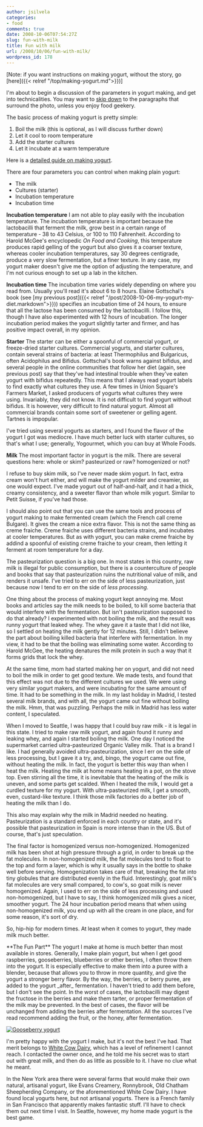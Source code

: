 ```yaml
---
author: jsilvela
categories:
- food
comments: true
date: 2008-10-06T07:54:27Z
slug: fun-with-milk
title: Fun with milk
url: /2008/10/06/fun-with-milk/
wordpress_id: 178
---
```


[Note: if you want instructions on making yogurt, without the story, go
[here]({{< relref "/top/making-yogurt.md">}})]

I'm about to begin a discussion of the parameters in yogurt making, and get into
technicalities. You may want to [skip down](#fun) to the paragraphs that
surround the photo, unless you enjoy food geekery.

The basic process of making yogurt is pretty simple:

1. Boil the milk (this is optional, as I will discuss further down)
1. Let it cool to room temperature
1. Add the starter cultures
1. Let it incubate at a warm temperature

Here is a [detailed guide on making yogurt](https://www.breakingtheviciouscycle.info/beginners_guide/yoghurt/yog_pict_guide.htm).

There are four parameters you can control when making plain yogurt:

* The milk
* Cultures (starter)
* Incubation temperature
* Incubation time

**Incubation temperature**
I am not able to play easily with the incubation temperature. The incubation
temperature is important because the lactobacilli that ferment the milk, grow
best in a certain range of temperature - 38 to 43 Celsius, or 100 to 110
Fahrenheit. According to Harold McGee's encyclopedic _On Food and Cooking_, this
temperature produces rapid gelling of the yogurt but also gives it a coarser
texture, whereas cooler incubation temperatures, say 30 degrees centigrade,
produce a very slow fermentation, but a finer texture.
In any case, my yogurt maker doesn't give me the option of adjusting the
temperature, and I'm not curious enough to set up a lab in the kitchen.

**Incubation time**
The incubation time varies widely depending on where you read from. Usually
you'll read it's about 6 to 8 hours. Elaine Gottschal's book (see
[my previous post]({{< relref "/post/2008-10-06-my-yogurt-my-diet.markdown">}}))
specifies an incubation time of 24 hours, to ensure that all the lactose has
been consumed by the lactobacilli. I follow this, though I have also
experimented with 12 hours of incubation. The longer incubation period makes the
yogurt slightly tarter and firmer, and has positive impact overall, in my
opinion.

**Starter**
The starter can be either a spoonful of commercial yogurt, or freeze-dried
starter cultures. Commercial yogurts, and starter cultures, contain several
strains of bacteria: at least Thermophilus and Bulgaricus, often Acidophilus and
Bifidus. Gottschal's book warns against bifidus, and several people in the
online communities that follow her diet (again, see previous post) say that
they've had intestinal trouble when they've eaten yogurt with bifidus
repeatedly.
This means that I always read yogurt labels to find exactly what cultures they
use. A few times in Union Square's Farmers Market, I asked producers of yogurts
what cultures they were using. Invariably, they did not know. It is not
difficult to find yogurt without bifidus. It is however, very difficult to find
natural yogurt. Almost all commercial brands contain some sort of sweetener or
gelling agent. Tartnes is impopular.

I've tried using several yogurts as starters, and I found the flavor of the
yogurt I got was mediocre. I have much better luck with starter cultures, so
that's what I use; generally, Yogourmet, which you can buy at Whole Foods.

**Milk**
The most important factor in yogurt is the milk. There are several questions
here: whole or skim? pasteurized or raw? homogenized or not?

I refuse to buy skim milk, so I've never made skim yogurt. In fact, extra cream
won't hurt either, and will make the yogurt milder and creamier, as one would
expect. I've made yogurt out of half-and-half, and it had a thick, creamy
consistency, and a sweeter flavor than whole milk yogurt. Similar to Petit
Suisse, if you've had those.

I should also point out that you can use the same tools and process of yogurt
making to make fermented cream (which the French call creme Bulgare). It gives
the cream a nice extra flavor. This is not the same thing as creme fraiche.
Creme fraiche uses different bacteria strains, and incubates at cooler
temperatures. But as with yogurt, you can make creme fraiche by addind a
spoonful of existing creme fraiche to your cream, then letting it ferment at
room temperature for a day.

The pasteurization question is a big one. In most states in this country, raw
milk is illegal for public consumption, but there is a counterculture of people
and books that say that pasteurization ruins the nutritional value of milk, and
renders it unsafe. I've tried to err on the side of less pasteurization, just
because now I tend to err on the side of _less processing_.

One thing about the process of making yogurt kept annoying me. Most books and
articles say the milk needs to be boiled, to kill some bacteria that would
interfere with the fermentation. But isn't pasteurization supposed to do that
already? I experimented with not boiling the milk, and the result was runny
yogurt that leaked whey. The whey gave it a taste that I did not like, so I
settled on heating the milk gently for 12 minutes. Still, I didn't believe the
part about boiling killed bacteria that interfere with fermentation. In my view,
it had to be that the boiling was eliminating some water. According to Harold
McGee, the heating denatures the milk protein in such a way that it forms grids
that lock the whey.

At the same time, mom had started making her on yogurt, and did not need to boil
the milk in order to get good texture. We made tests, and found that this effect
was not due to the different cultures we used. We were using very similar yogurt
makers, and were incubating for the same amount of time. It had to be something
in the milk. In my last holiday in Madrid, I tested several milk brands, and
with all, the yogurt came out fine without boiling the milk.
Hmm, that was puzzling. Perhaps the milk in Madrid has less water content, I
speculated.

When I moved to Seattle, I was happy that I could buy raw milk - it is legal in
this state. I tried to make raw milk yogurt, and again found it runny and
leaking whey, and again I started boiling the milk. One day I noticed the
supermarket carried ultra-pasteurized Organic Valley milk. That is a brand I
like. I had generally avoided ultra-pasteurization, since I err on the side of
less processing, but I gave it a try, and, bingo, the yogurt came out fine,
without heating the milk.
In fact, the yogurt is better this way than when I heat the milk. Heating the
milk at home means heating in a pot, on the stove top. Even stirring all the
time, it is inevitable that the heating of the milk is uneven, and some parts
get scalded. When I heated the milk, I would get a curdled texture for my
yogurt. With ultra-pasteurized milk, I get a smooth, even, custard-like texture.
I think those milk factories do a better job of heating the milk than I do.

This also may explain why the milk in Madrid needed no heating. Pasteurization
is a standard enforced in each country or state, and it's possible that
pasteurization in Spain is more intense than in the US. But of course, that's
just speculation.

The final factor is homogenized versus non-homogenized. Homogenized milk has
been shot at high pressure through a grid, in order to break up the fat
molecules. In non-homogenized milk, the fat molecules tend to float to the top
and form a layer, which is why it usually says in the bottle to shake well
before serving. Homogenization takes care of that, breaking the fat into tiny
globules that are distributed evenly in the fluid. Interestingly, goat milk's
fat molecules are very small compared, to cow's, so goat milk is never
homogenized.
Again, I used to err on the side of less processing and used non-homogenized,
but I have to say, I think homogenized milk gives a nicer, smoother yogurt. The
24 hour incubation period means that when using non-homogenized milk, you end up
with all the cream in one place, and for some reason, it's sort of dry.

So, hip-hip for modern times. At least when it comes to yogurt, they made milk
much better.

<div id="fun"></div>
**The Fun Part**
The yogurt I make at home is much better than most available in stores.
Generally, I make plain yogurt, but when I get good raspberries, gooseberries,
blueberries or other berries, I often throw them into the yogurt. It is
especially effective to make them into a puree with a blender, because that
allows you to throw in more quantity, and give the yogurt a stronger berry
flavor. By the way, the berries, or berry puree, are added to the yogurt _after_
fermentation. I haven't tried to add them before, but I don't see the point. In
the worst of cases, the lactobacilli may digest the fructose in the berries and
make them tarter, or proper fermentation of the milk may be prevented. In the
best of cases, the flavor will be unchanged from adding the berries after
fermentation. All the sources I've read recommend adding the fruit, or the
honey, after fermentation.

[![Gooseberry yogurt](https://jsilvela.smugmug.com/photos/357476092_onseo-S.jpg)](https://jsilvela.smugmug.com/photos/357476092_onseo-XL.jpg)

I'm pretty happy with the yogurt I make, but it's not the best I've had. That
merit belongs to
[White Cow Dairy](https://www.whitecowdairy.com/wcd/White_Cow_Dairy.html), which
has a level of refinement I cannot reach. I contacted the owner once, and he
told me his secret was to start out with great milk, and then do as little as
possible to it. I have no clue what he meant.

In the New York area there were several farms that would make their own natural,
artisanal yogurt, like Evans Creamery, Ronnybrook,  Old Chatham Sheepherding
Company, or the aforementioned White Cow Dairy. I have found local yogurts here,
but not artisanal yogurts. There is a French family in San Francisco that
apparently makes fantastic stuff. I'll have to check them out next time I visit.
In Seattle, however, my home made yogurt is the best game.
